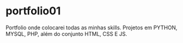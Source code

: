 # portfolio01
 Portfolio onde colocarei todas as minhas skills. Projetos em PYTHON, MYSQL, PHP, além do conjunto HTML, CSS E JS.
